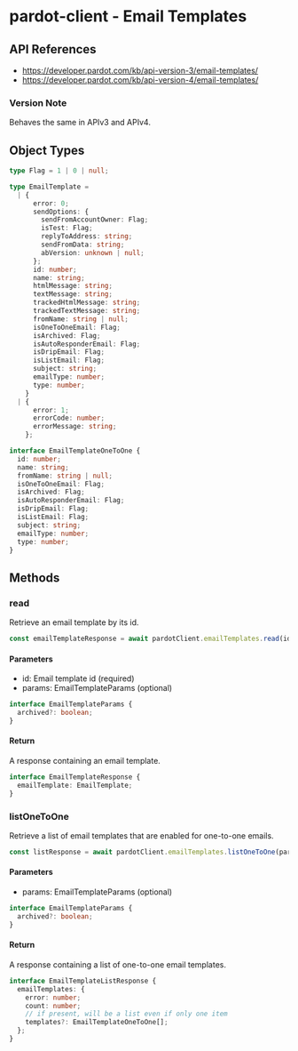 # pardot-client - Email Templates

## API References

- https://developer.pardot.com/kb/api-version-3/email-templates/
- https://developer.pardot.com/kb/api-version-4/email-templates/

### Version Note

Behaves the same in APIv3 and APIv4.

## Object Types

```typescript
type Flag = 1 | 0 | null;

type EmailTemplate =
  | {
      error: 0;
      sendOptions: {
        sendFromAccountOwner: Flag;
        isTest: Flag;
        replyToAddress: string;
        sendFromData: string;
        abVersion: unknown | null;
      };
      id: number;
      name: string;
      htmlMessage: string;
      textMessage: string;
      trackedHtmlMessage: string;
      trackedTextMessage: string;
      fromName: string | null;
      isOneToOneEmail: Flag;
      isArchived: Flag;
      isAutoResponderEmail: Flag;
      isDripEmail: Flag;
      isListEmail: Flag;
      subject: string;
      emailType: number;
      type: number;
    }
  | {
      error: 1;
      errorCode: number;
      errorMessage: string;
    };

interface EmailTemplateOneToOne {
  id: number;
  name: string;
  fromName: string | null;
  isOneToOneEmail: Flag;
  isArchived: Flag;
  isAutoResponderEmail: Flag;
  isDripEmail: Flag;
  isListEmail: Flag;
  subject: string;
  emailType: number;
  type: number;
}
```

## Methods

### read

Retrieve an email template by its id.

```typescript
const emailTemplateResponse = await pardotClient.emailTemplates.read(id, params);
```

#### Parameters

- id: Email template id (required)
- params: EmailTemplateParams (optional)

```typescript
interface EmailTemplateParams {
  archived?: boolean;
}
```

#### Return

A response containing an email template.

```typescript
interface EmailTemplateResponse {
  emailTemplate: EmailTemplate;
}
```

### listOneToOne

Retrieve a list of email templates that are enabled for one-to-one emails.

```typescript
const listResponse = await pardotClient.emailTemplates.listOneToOne(params);
```

#### Parameters

- params: EmailTemplateParams (optional)

```typescript
interface EmailTemplateParams {
  archived?: boolean;
}
```

#### Return

A response containing a list of one-to-one email templates.

```typescript
interface EmailTemplateListResponse {
  emailTemplates: {
    error: number;
    count: number;
    // if present, will be a list even if only one item
    templates?: EmailTemplateOneToOne[];
  };
}
```
